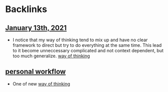 
# Backlinks
## [January 13th, 2021](<January 13th, 2021.md>)
- I notice that my way of thinking tend to mix up and have no clear framework to direct but try to do everything at the same time. This lead to it become unneccessary complicated and not context dependent, but too much generalize. [way of thinking](<way of thinking.md>)

## [personal workflow](<personal workflow.md>)
- One of new [way of thinking](<way of thinking.md>)

